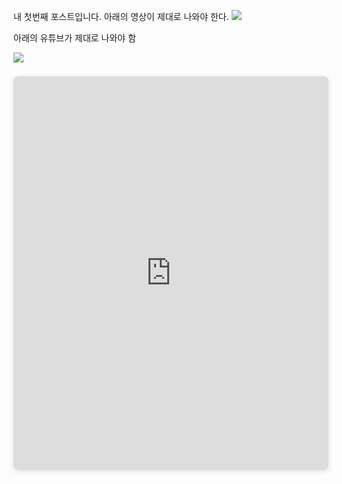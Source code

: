 내 첫번째 포스트입니다.
아래의 영상이 제대로 나와야 한다.
![](https://www.youtube.com/watch?v=LtBK_iNcVEQ)

아래의 유튜브가 제대로 나와야 함

![](https://www.youtube.com/watch?v=LtBK_iNcVEQ)

<div style="position: relative; width: 100%; height: 0; padding-top: 125.0000%;
 padding-bottom: 0; box-shadow: 0 2px 8px 0 rgba(63,69,81,0.16); margin-top: 1.6em; margin-bottom: 0.9em; overflow: hidden;
 border-radius: 8px; will-change: transform;">
  <iframe loading="lazy" style="position: absolute; width: 100%; height: 100%; top: 0; left: 0; border: none; padding: 0;margin: 0;"
    src="https://www.canva.com/design/DAGzfRva-ZA/J9gxFHH7E1sy9aGAK-o1Vg/watch?embed" allowfullscreen="allowfullscreen" allow="fullscreen">
  </iframe>
</div>
